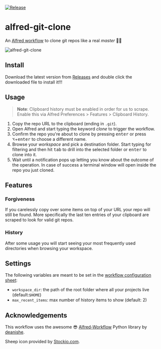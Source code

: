 [![Release](https://github.com/almibarss/alfred-git-clone/workflows/Release/badge.svg)](https://github.com/mperezi/alfred-git-clone/actions?query=workflow%3ARelease)

# alfred-git-clone

An [Alfred workflow](https://www.alfredapp.com/workflows/) to clone git repos like a real *master* 🐑🐑

![alfred-git-clone](https://user-images.githubusercontent.com/43891734/93094028-acf31200-f6a1-11ea-9a23-8379f45040dd.gif)

## Install

Download the latest version from [Releases](https://github.com/almibarss/alfred-git-clone/releases) and double click the downloaded file to install it!!!

## Usage

> **Note**: Clipboard history must be enabled in order for us to scrape. Enable this via Alfred Preferences > Features > Clipboard History.

1. Copy the repo URL to the clipboard (ending in `.git`).
2. Open Alfred and start typing the keyword *clone* to trigger the workflow.
3. Confirm the repo you're about to clone by pressing <kbd>enter</kbd> or press <kbd>⌥</kbd>+<kbd>enter</kbd> to choose a different name.
4. Browse your *workspace* and pick a destination folder. Start typing for filtering and then hit <kbd>tab</kbd> to drill into the selected folder or <kbd>enter</kbd> to clone into it.
5. Wait until a notification pops up letting you know about the outcome of the operation. In case of success a terminal window will open inside the repo you just cloned.

## Features

### Forgiveness

If you carelessly copy over some items on top of your URL your repo will still be found. More specifically the last ten entries of your clipboard are scraped to look for valid git repos.

### History

After some usage you will start seeing your most frequently used directories when browsing your workspace.

## Settings

The following variables are meant to be set in the [workflow configuration sheet](https://www.alfredapp.com/help/workflows/advanced/variables/#environment):

* `workspace_dir`: the path of the root folder where all your projects live (default:`$HOME`)
* `max_recent_items`: max number of history items to show (default: 2)

## Acknowledgements

This workflow uses the awesome 😎 [Alfred-Workflow](http://www.deanishe.net/alfred-workflow/) Python library by [deanishe](https://www.alfredforum.com/profile/5235-deanishe/).

Sheep icon provided by [Stockio.com](https://www.stockio.com/).
